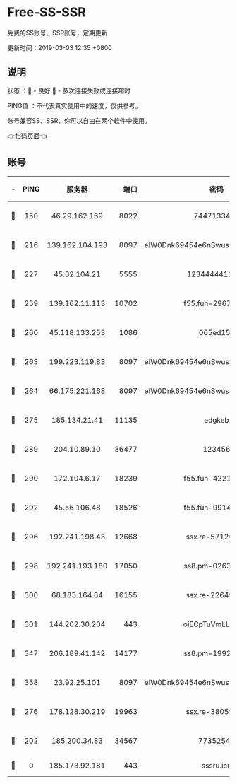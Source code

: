 # Free-SS-SSR

免费的SS账号、SSR账号，定期更新

更新时间：2019-03-03 12:35 +0800

## 说明

状态     ：🙂 - 良好 🙁 - 多次连接失败或连接超时

PING值   ：不代表真实使用中的速度，仅供参考。

账号兼容SS、SSR，你可以自由在两个软件中使用。

👉[扫码页面](https://liesauer.github.io/free-ss-ssr.github.io/)👈

## 账号

|-|PING|服务器|端口|密码|加密方式|区域|
|:----:|:----:|:-----:|-----:|:----:|:----:|:----:|
|🙂|150|46.29.162.169|8022|7447133485|aes-256-cfb|RU|
|🙂|216|139.162.104.193|8097|eIW0Dnk69454e6nSwuspv9DmS201tQ0D|aes-256-cfb|JP|
|🙂|227|45.32.104.21|5555|1234444411111|aes-256-cfb|SG|
|🙂|259|139.162.11.113|10702|f55.fun-29670357|aes-256-cfb|SG|
|🙂|260|45.118.133.253|1086|065ed15a|aes-256-cfb|SG|
|🙂|263|199.223.119.83|8097|eIW0Dnk69454e6nSwuspv9DmS201tQ0D|aes-256-cfb|US|
|🙂|264|66.175.221.168|8097|eIW0Dnk69454e6nSwuspv9DmS201tQ0D|aes-256-cfb|US|
|🙂|275|185.134.21.41|11135|edgkeb|aes-256-cfb|GB|
|🙂|289|204.10.89.10|36477|123456|aes-256-cfb|US|
|🙂|290|172.104.6.17|18239|f55.fun-42215388|aes-256-cfb|US|
|🙂|292|45.56.106.48|18526|f55.fun-99140423|aes-256-cfb|US|
|🙂|296|192.241.198.43|12668|ssx.re-57120332|aes-256-cfb|US|
|🙂|298|192.241.193.180|17050|ss8.pm-02632240|aes-256-cfb|US|
|🙂|300|68.183.164.84|16155|ssx.re-22649975|aes-256-cfb|US|
|🙂|301|144.202.30.204|443|oiECpTuVmLLxk4Ts|aes-256-cfb|US|
|🙂|347|206.189.41.142|14177|ss8.pm-19928527|aes-256-cfb|SG|
|🙂|358|23.92.25.101|8097|eIW0Dnk69454e6nSwuspv9DmS201tQ0D|aes-256-cfb|US|
|🙂|276|178.128.30.219|19963|ssx.re-38059687|aes-256-cfb|SG|
|🙁|202|185.200.34.83|34567|77352549|aes-256-cfb|US|
|🙁|0|185.173.92.181|443|sssru.icu|rc4-md5|RU|
